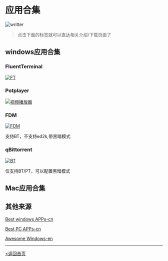 # 应用合集
![writter](https://img.shields.io/badge/%E4%BD%9C%E8%80%85-zwiss%20cai-brightgreen)



> 点击下面的标签就可以直达相关介绍/下载页面了

## windows应用合集
### FluentTerminal
[![FT](https://img.shields.io/badge/APP-%E6%8E%A7%E5%88%B6%E7%BB%88%E7%AB%AF-blue)](https://github.com/felixse/FluentTerminal/releases)


### Potplayer

[![视频播放器](https://img.shields.io/badge/APP-%E5%85%A8%E8%83%BD%E8%A7%86%E9%A2%91%E6%92%AD%E6%94%BE%E5%99%A8-blue)](https://potplayer.daum.net/)

### FDM

[![FDM](https://img.shields.io/badge/APP-%E9%80%9A%E7%94%A8%E4%B8%8B%E8%BD%BD%E5%99%A8-blue)](https://www.freedownloadmanager.org/)

支持BT，不支持ed2k,带黑暗模式

### qBittorrent

[![BT](https://img.shields.io/badge/APP-BT%E4%B8%8B%E8%BD%BD%E5%99%A8-blue)](https://www.qbittorrent.org/)

仅支持BT/PT，可以配置黑暗模式




## Mac应用合集

## 其他来源

[Best windows APPs-cn](https://github.com/stackia/best-windows-apps)

[Best PC APPs-cn](https://github.com/GcarpediemEB/BestPCApp)

[Awesome Windows-en](https://github.com/Awesome-Windows/Awesome)

---
[<返回首页](README.md)
